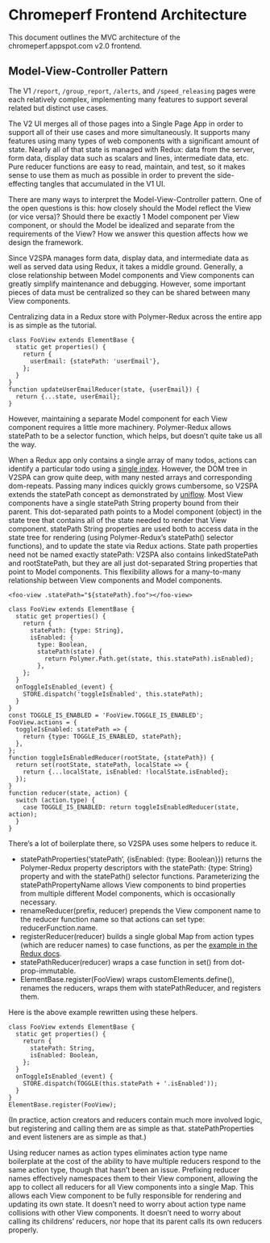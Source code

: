 <!-- Copyright 2018 The Chromium Authors. All rights reserved.
     Use of this source code is governed by a BSD-style license that can be
     found in the LICENSE file.
-->

# Chromeperf Frontend Architecture

This document outlines the MVC architecture of the chromeperf.appspot.com v2.0
frontend.

## Model-View-Controller Pattern

The V1 `/report`, `/group_report`, `/alerts`, and `/speed_releasing` pages were
each relatively complex, implementing many features to support several related
but distinct use cases.

The V2 UI merges all of those pages into a Single Page App in order to support
all of their use cases and more simultaneously. It supports many features using
many types of web components with a significant amount of state. Nearly all of
that state is managed with Redux: data from the server, form data, display data
such as scalars and lines, intermediate data, etc. Pure reducer functions are
easy to read, maintain, and test, so it makes sense to use them as much as
possible in order to prevent the side-effecting tangles that accumulated in the
V1 UI.

There are many ways to interpret the Model-View-Controller pattern. One of the
open questions is this: how closely should the Model reflect the View (or vice
versa)? Should there be exactly 1 Model component per View component, or should
the Model be idealized and separate from the requirements of the View? How we
answer this question affects how we design the framework.

Since V2SPA manages form data, display data, and intermediate data as well as
served data using Redux, it takes a middle ground. Generally, a close
relationship between Model components and View components can greatly simplify
maintenance and debugging. However, some important pieces of data must be
centralized so they can be shared between many View components.

Centralizing data in a Redux store with Polymer-Redux across the entire app is
as simple as the tutorial.
```
class FooView extends ElementBase {
  static get properties() {
    return {
      userEmail: {statePath: 'userEmail'},
    };
  }
}
function updateUserEmailReducer(state, {userEmail}) {
  return {...state, userEmail};
}
```

However, maintaining a separate Model component for each View component requires
a little more machinery. Polymer-Redux allows statePath to be a selector
function, which helps, but doesn’t quite take us all the way.

When a Redux app only contains a single array of many todos, actions can
identify a particular todo using a [single
index](https://redux.js.org/recipes/structuringreducers/immutableupdatepatterns#updating-an-item-in-an-array).
However, the DOM tree in V2SPA can grow quite deep, with many nested arrays and
corresponding dom-repeats. Passing many indices quickly grows cumbersome, so
V2SPA extends the statePath concept as demonstrated by
[uniflow](https://google.github.io/uniflow-polymer/). Most View components have
a single statePath String property bound from their parent. This dot-separated
path points to a Model component (object) in the state tree that contains all of
the state needed to render that View component. statePath String properties are
used both to access data in the state tree for rendering (using Polymer-Redux’s
statePath() selector functions), and to update the state via Redux actions.
State path properties need not be named exactly statePath: V2SPA also contains
linkedStatePath and rootStatePath, but they are all just dot-separated String
properties that point to Model components. This flexibility allows for a
many-to-many relationship between View components and Model components.

```
<foo-view .statePath="${statePath}.foo"></foo-view>

class FooView extends ElementBase {
  static get properties() {
    return {
      statePath: {type: String},
      isEnabled: {
        type: Boolean,
        statePath(state) {
          return Polymer.Path.get(state, this.statePath).isEnabled);
        },
    };
  }
  onToggleIsEnabled_(event) {
    STORE.dispatch('toggleIsEnabled', this.statePath);
  }
}
const TOGGLE_IS_ENABLED = 'FooView.TOGGLE_IS_ENABLED';
FooView.actions = {
  toggleIsEnabled: statePath => {
    return {type: TOGGLE_IS_ENABLED, statePath};
  },
};
function toggleIsEnabledReducer(rootState, {statePath}) {
  return set(rootState, statePath, localState => {
    return {...localState, isEnabled: !localState.isEnabled};
  });
}
function reducer(state, action) {
  switch (action.type) {
    case TOGGLE_IS_ENABLED: return toggleIsEnabledReducer(state, action);
  }
}
```

There’s a lot of boilerplate there, so V2SPA uses some helpers to reduce it.

 * statePathProperties(‘statePath’, {isEnabled: {type: Boolean}})
   returns the Polymer-Redux property descriptors with the statePath: {type:
   String} property and with the statePath() selector functions. Parameterizing
   the statePathPropertyName allows View components to bind properties from
   multiple different Model components, which is occasionally necessary.
 * renameReducer(prefix, reducer) prepends the View component name to the
   reducer function name so that actions can set type: reducerFunction.name. 
 * registerReducer(reducer) builds a single global Map from action types (which
   are reducer names) to case functions, as per the [example in the Redux
   docs](https://redux.js.org/recipes/reducingboilerplate#generating-reducers).
 * statePathReducer(reducer) wraps a case function in
   set() from dot-prop-immutable.
 * ElementBase.register(FooView) wraps customElements.define(), renames the
   reducers, wraps them with statePathReducer, and registers them.

Here is the above example rewritten using these helpers.
```
class FooView extends ElementBase {
  static get properties() {
    return {
      statePath: String,
      isEnabled: Boolean,
    };
  }
  onToggleIsEnabled_(event) {
    STORE.dispatch(TOGGLE(this.statePath + '.isEnabled'));
  }
}
ElementBase.register(FooView);
```

(In practice, action creators and reducers contain much more involved logic, but
registering and calling them are as simple as that. statePathProperties and
event listeners are as simple as that.)

Using reducer names as action types eliminates action type name boilerplate at
the cost of the ability to have multiple reducers respond to the same action
type, though that hasn’t been an issue. Prefixing reducer names effectively
namespaces them to their View component, allowing the app to collect all
reducers for all View components into a single Map. This allows each View
component to be fully responsible for rendering and updating its own state. It
doesn’t need to worry about action type name collisions with other View
components. It doesn’t need to worry about calling its childrens’ reducers, nor
hope that its parent calls its own reducers properly.
